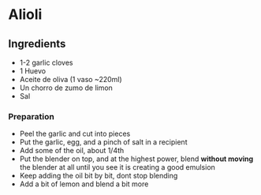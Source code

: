 # Alioli

## Ingredients
- 1-2 garlic cloves
- 1 Huevo
- Aceite de oliva (1 vaso ~220ml)
- Un chorro de zumo de limon
- Sal

### Preparation
- Peel the garlic and cut into pieces
- Put the garlic, egg, and a pinch of salt in a recipient
- Add some of the oil, about 1/4th
- Put the blender on top, and at the highest power, blend **without moving** the blender at all until you see it is creating a good emulsion
- Keep adding the oil bit by bit, dont stop blending
- Add a bit of lemon and blend a bit more
